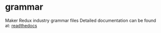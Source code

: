 grammar
=======

Maker Redux industry grammar files
Detailed documentation can be found at: [readthedocs](http://grammar.readthedocs.org) 
